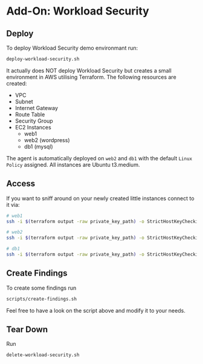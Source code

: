 # Add-On: Workload Security

## Deploy

To deploy Workload Security demo environmant run:

```sh
deploy-workload-security.sh
```

It actually does NOT deploy Workload Security but creates a small environment in AWS utilising Terraform. The following resources are created:

- VPC
- Subnet
- Internet Gateway
- Route Table
- Security Group
- EC2 Instances
  - web1
  - web2 (wordpress)
  - db1 (mysql)

The agent is automatically deployed on `web2` and `db1` with the default `Linux Policy` assigned. All instances are Ubuntu t3.medium.

## Access

If you want to sniff around on your newly created little instances connect to it via:

```sh
# web1
ssh -i $(terraform output -raw private_key_path) -o StrictHostKeyChecking=no ubuntu@$(terraform output -raw public_instance_ip_web1)

# web2
ssh -i $(terraform output -raw private_key_path) -o StrictHostKeyChecking=no ubuntu@$(terraform output -raw public_instance_ip_web2)

# db1
ssh -i $(terraform output -raw private_key_path) -o StrictHostKeyChecking=no ubuntu@$(terraform output -raw public_instance_ip_db1)
```

## Create Findings

To create some findings run

```sh
scripts/create-findings.sh
```

Feel free to have a look on the script above and modify it to your needs.

## Tear Down

Run

```sh
delete-workload-security.sh
```
